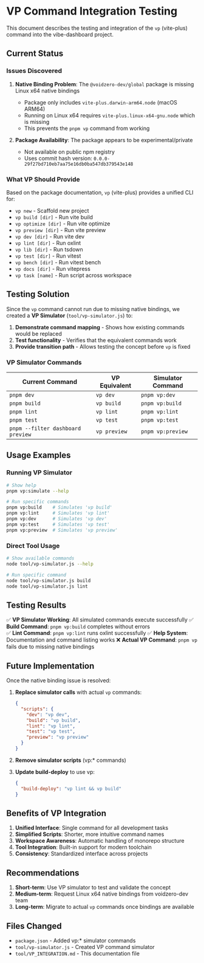 # VP Command Integration Testing

This document describes the testing and integration of the `vp` (vite-plus) command into the vibe-dashboard project.

## Current Status

### Issues Discovered

1. **Native Binding Problem**: The `@voidzero-dev/global` package is missing Linux x64 native bindings
   - Package only includes `vite-plus.darwin-arm64.node` (macOS ARM64)
   - Running on Linux x64 requires `vite-plus.linux-x64-gnu.node` which is missing
   - This prevents the `pnpm vp` command from working

2. **Package Availability**: The package appears to be experimental/private
   - Not available on public npm registry
   - Uses commit hash version: `0.0.0-29f27bd710eb7aa75e16db0ba547db379543e148`

### What VP Should Provide

Based on the package documentation, `vp` (vite-plus) provides a unified CLI for:

- `vp new` - Scaffold new project
- `vp build [dir]` - Run vite build
- `vp optimize [dir]` - Run vite optimize  
- `vp preview [dir]` - Run vite preview
- `vp dev [dir]` - Run vite dev
- `vp lint [dir]` - Run oxlint
- `vp lib [dir]` - Run tsdown
- `vp test [dir]` - Run vitest
- `vp bench [dir]` - Run vitest bench
- `vp docs [dir]` - Run vitepress
- `vp task [name]` - Run script across workspace

## Testing Solution

Since the `vp` command cannot run due to missing native bindings, we created a **VP Simulator** (`tool/vp-simulator.js`) to:

1. **Demonstrate command mapping** - Shows how existing commands would be replaced
2. **Test functionality** - Verifies that the equivalent commands work
3. **Provide transition path** - Allows testing the concept before `vp` is fixed

### VP Simulator Commands

| Current Command | VP Equivalent | Simulator Command |
|----------------|---------------|-------------------|
| `pnpm dev` | `vp dev` | `pnpm vp:dev` |
| `pnpm build` | `vp build` | `pnpm vp:build` |
| `pnpm lint` | `vp lint` | `pnpm vp:lint` |
| `pnpm test` | `vp test` | `pnpm vp:test` |
| `pnpm --filter dashboard preview` | `vp preview` | `pnpm vp:preview` |

## Usage Examples

### Running VP Simulator

```bash
# Show help
pnpm vp:simulate --help

# Run specific commands
pnpm vp:build    # Simulates 'vp build'
pnpm vp:lint     # Simulates 'vp lint'
pnpm vp:dev      # Simulates 'vp dev'
pnpm vp:test     # Simulates 'vp test'
pnpm vp:preview  # Simulates 'vp preview'
```

### Direct Tool Usage

```bash
# Show available commands
node tool/vp-simulator.js --help

# Run specific command
node tool/vp-simulator.js build
node tool/vp-simulator.js lint
```

## Testing Results

✅ **VP Simulator Working**: All simulated commands execute successfully
✅ **Build Command**: `pnpm vp:build` completes without errors  
✅ **Lint Command**: `pnpm vp:lint` runs oxlint successfully
✅ **Help System**: Documentation and command listing works
❌ **Actual VP Command**: `pnpm vp` fails due to missing native bindings

## Future Implementation

Once the native binding issue is resolved:

1. **Replace simulator calls** with actual `vp` commands:
   ```json
   {
     "scripts": {
       "dev": "vp dev",
       "build": "vp build", 
       "lint": "vp lint",
       "test": "vp test",
       "preview": "vp preview"
     }
   }
   ```

2. **Remove simulator scripts** (vp:* commands)

3. **Update build-deploy** to use vp:
   ```json
   {
     "build-deploy": "vp lint && vp build"
   }
   ```

## Benefits of VP Integration

1. **Unified Interface**: Single command for all development tasks
2. **Simplified Scripts**: Shorter, more intuitive command names
3. **Workspace Awareness**: Automatic handling of monorepo structure
4. **Tool Integration**: Built-in support for modern toolchain
5. **Consistency**: Standardized interface across projects

## Recommendations

1. **Short-term**: Use VP simulator to test and validate the concept
2. **Medium-term**: Request Linux x64 native bindings from voidzero-dev team
3. **Long-term**: Migrate to actual `vp` commands once bindings are available

## Files Changed

- `package.json` - Added vp:* simulator commands
- `tool/vp-simulator.js` - Created VP command simulator
- `tool/VP_INTEGRATION.md` - This documentation file